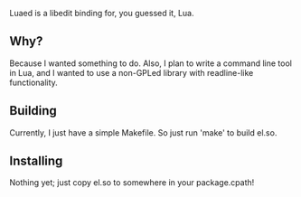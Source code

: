Luaed is a libedit binding for, you guessed it, Lua.

Why?
----

Because I wanted something to do.  Also, I plan to write
a command line tool in Lua, and I wanted to use a non-GPLed
library with readline-like functionality.

Building
--------

Currently, I just have a simple Makefile.  So just run 'make'
to build el.so.

Installing
----------

Nothing yet; just copy el.so to somewhere in your package.cpath!
